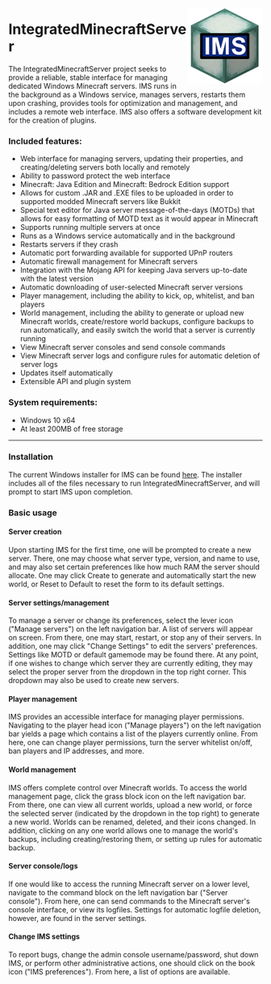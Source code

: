 <p align="center">
  <img width="150" height="150" src="icon.png" align="right">
</p>

# IntegratedMinecraftServer
 The IntegratedMinecraftServer project seeks to provide a reliable, stable interface for managing dedicated Windows Minecraft servers.  IMS runs in the background as a Windows service, manages servers, restarts them upon crashing, provides tools for optimization and management, and includes a remote web interface.  IMS also offers a software development kit for the creation of plugins.
### Included features:
+ Web interface for managing servers, updating their properties, and creating/deleting servers both locally and remotely
+ Ability to password protect the web interface
+ Minecraft: Java Edition and Minecraft: Bedrock Edition support
+ Allows for custom .JAR and .EXE files to be uploaded in order to supported modded Minecraft servers like Bukkit
+ Special text editor for Java server message-of-the-days (MOTDs) that allows for easy formatting of MOTD text as it would appear in Minecraft
+ Supports running multiple servers at once
+ Runs as a Windows service automatically and in the background
+ Restarts servers if they crash
+ Automatic port forwarding available for supported UPnP routers
+ Automatic firewall management for Minecraft servers
+ Integration with the Mojang API for keeping Java servers up-to-date with the latest version
+ Automatic downloading of user-selected Minecraft server versions
+ Player management, including the ability to kick, op, whitelist, and ban players
+ World management, including the ability to generate or upload new Minecraft worlds, create/restore world backups, configure backups to run automatically, and easily switch the world that a server is currently running
+ View Minecraft server consoles and send console commands
+ View Minecraft server logs and configure rules for automatic deletion of server logs
+ Updates itself automatically
+ Extensible API and plugin system
### System requirements:
+ Windows 10 x64
+ At least 200MB of free storage
---
### Installation
The current Windows installer for IMS can be found [here](https://github.com/DouglasDwyer/IntegratedMinecraftServer/releases/tag/v0.2.0.1).  The installer includes all of the files necessary to run IntegratedMinecraftServer, and will prompt to start IMS upon completion.
### Basic usage
#### Server creation
Upon starting IMS for the first time, one will be prompted to create a new server.  There, one may choose what server type, version, and name to use, and may also set certain preferences like how much RAM the server should allocate.  One may click Create to generate and automatically start the new world, or Reset to Default to reset the form to its default settings.
#### Server settings/management
To manage a server or change its preferences, select the lever icon ("Manage servers") on the left navigation bar.  A list of servers will appear on screen.  From there, one may start, restart, or stop any of their servers.  In addition, one may click "Change Settings" to edit the servers' preferences.  Settings like MOTD or default gamemode may be found there.  At any point, if one wishes to change which server they are currently editing, they may select the proper server from the dropdown in the top right corner.  This dropdown may also be used to create new servers.
#### Player management
IMS provides an accessible interface for managing player permissions.  Navigating to the player head icon ("Manage players") on the left navigation bar yields a page which contains a list of the players currently online.  From here, one can change player permissions, turn the server whitelist on/off, ban players and IP addresses, and more.
#### World management
IMS offers complete control over Minecraft worlds.  To access the world management page, click the grass block icon on the left navigation bar.  From there, one can view all current worlds, upload a new world, or force the selected server (indicated by the dropdown in the top right) to generate a new world.  Worlds can be renamed, deleted, and their icons changed.  In addition, clicking on any one world allows one to manage the world's backups, including creating/restoring them, or setting up rules for automatic backup.
#### Server console/logs
If one would like to access the running Minecraft server on a lower level, navigate to the command block on the left navigation bar ("Server console").  From here, one can send commands to the Minecraft server's console interface, or view its logfiles.  Settings for automatic logfile deletion, however, are found in the server settings.
#### Change IMS settings
To report bugs, change the admin console username/password, shut down IMS, or perform other administrative actions, one should click on the book icon ("IMS preferences").  From here, a list of options are available.
